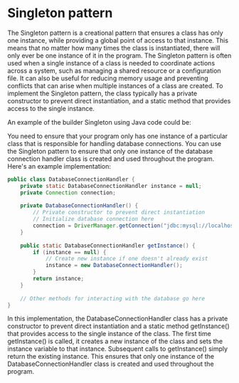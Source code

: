 # Singleton pattern

The Singleton pattern is a creational pattern that ensures a class has only one instance, while providing a global point of access to that instance. This means that no matter how many times the class is instantiated, there will only ever be one instance of it in the program. The Singleton pattern is often used when a single instance of a class is needed to coordinate actions across a system, such as managing a shared resource or a configuration file. It can also be useful for reducing memory usage and preventing conflicts that can arise when multiple instances of a class are created. To implement the Singleton pattern, the class typically has a private constructor to prevent direct instantiation, and a static method that provides access to the single instance.

An example of the builder Singleton using Java code could be:

You need to ensure that your program only has one instance of a particular class that is responsible for handling database connections. You can use the Singleton pattern to ensure that only one instance of the database connection handler class is created and used throughout the program. Here's an example implementation:

```java
public class DatabaseConnectionHandler {
    private static DatabaseConnectionHandler instance = null;
    private Connection connection;
    
    private DatabaseConnectionHandler() {
        // Private constructor to prevent direct instantiation
        // Initialize database connection here
        connection = DriverManager.getConnection("jdbc:mysql://localhost/mydatabase", "root", "password");
    }
    
    public static DatabaseConnectionHandler getInstance() {
        if (instance == null) {
            // Create new instance if one doesn't already exist
            instance = new DatabaseConnectionHandler();
        }
        return instance;
    }
    
    // Other methods for interacting with the database go here
}
```

In this implementation, the DatabaseConnectionHandler class has a private constructor to prevent direct instantiation and a static method getInstance() that provides access to the single instance of the class. The first time getInstance() is called, it creates a new instance of the class and sets the instance variable to that instance. Subsequent calls to getInstance() simply return the existing instance. This ensures that only one instance of the DatabaseConnectionHandler class is created and used throughout the program.

